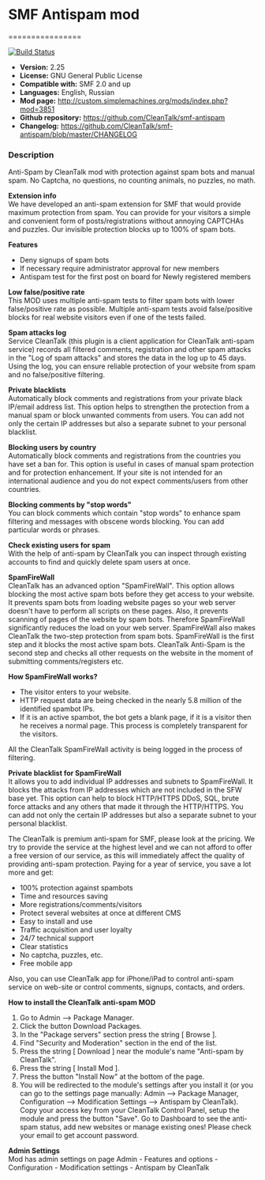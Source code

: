 # SMF Antispam mod
================

[![Build Status](https://travis-ci.org/CleanTalk/smf-antispam.svg)](https://travis-ci.org/CleanTalk/smf-antispam)

* **Version:** 2.25
* **License:** GNU General Public License  
* **Compatible with:** SMF 2.0 and up  
* **Languages:** English, Russian  
* **Mod page:** http://custom.simplemachines.org/mods/index.php?mod=3851
* **Github repository:** https://github.com/CleanTalk/smf-antispam  
* **Changelog:** https://github.com/CleanTalk/smf-antispam/blob/master/CHANGELOG  

### Description
Anti-Spam by CleanTalk mod with protection against spam bots and manual spam.
No Captcha, no questions, no counting animals, no puzzles, no math.

**Extension info**  
We have developed an anti-spam extension for SMF that would provide maximum protection from spam. You can provide for your visitors a simple and convenient form of posts/registrations without annoying CAPTCHAs and puzzles. Our invisible protection blocks up to 100% of spam bots.

**Features**  
* Deny signups of spam bots
* If necessary require administrator approval for new members
* Antispam test for the first post on board for Newly registered members


**Low false/positive rate**  
This MOD uses multiple anti-spam tests to filter spam bots with lower false/positive rate as possible. Multiple anti-spam tests avoid false/positive blocks for real website visitors even if one of the tests failed.

**Spam attacks log**  
Service CleanTalk (this plugin is a client application for CleanTalk anti-spam service) records all filtered comments, registration and other spam attacks in the "Log of spam attacks" and stores the data in the log up to 45 days. Using the log, you can ensure reliable protection of your website from spam and no false/positive filtering.

**Private blacklists**  
Automatically block comments and registrations from your private black IP/email address list. This option helps to strengthen the protection from a manual spam or block unwanted comments from users. You can add not only the certain IP addresses but also a separate subnet to your personal blacklist.

**Blocking users by country**  
Automatically block comments and registrations from the countries you have set a ban for. This option is useful in cases of manual spam protection and for protection enhancement. If your site is not intended for an international audience and you do not expect comments/users from other countries.

**Blocking comments by "stop words"**  
You can block comments which contain "stop words" to enhance spam filtering and messages with obscene words blocking. You can add particular words or phrases.

**Check existing users for spam**  
With the help of anti-spam by CleanTalk you can inspect through existing accounts to find and quickly delete spam users at once.

**SpamFireWall**  
CleanTalk has an advanced option "SpamFireWall". This option allows blocking the most active spam bots before they get access to your website. It prevents spam bots from loading website pages so your web server doesn't have to perform all scripts on these pages. Also, it prevents scanning of pages of the website by spam bots. Therefore SpamFireWall significantly reduces the load on your web server. SpamFireWall also makes CleanTalk the two-step protection from spam bots. SpamFireWall is the first step and it blocks the most active spam bots. CleanTalk Anti-Spam is the second step and checks all other requests on the website in the moment of submitting comments/registers etc.

**How SpamFireWall works?**  
* The visitor enters to your website.
* HTTP request data are being checked in the nearly 5.8 million of the identified spambot IPs.
* If it is an active spambot, the bot gets a blank page, if it is a visitor then he receives a normal page. This process is completely transparent for the visitors.


All the CleanTalk SpamFireWall activity is being logged in the process of filtering.

**Private blacklist for SpamFireWall**  
It allows you to add individual IP addresses and subnets to SpamFireWall. It blocks the attacks from IP addresses which are not included in the SFW base yet. This option can help to block HTTP/HTTPS DDoS, SQL, brute force attacks and any others that made it through the HTTP/HTTPS. You can add not only the certain IP addresses but also a separate subnet to your personal blacklist.

The CleanTalk is premium anti-spam for SMF, please look at the  pricing. We try to provide the service at the highest level and we can not afford to offer a free version of our service, as this will immediately affect the quality of providing anti-spam protection. Paying for a year of service, you save a lot more and get:

* 100% protection against spambots
* Time and resources saving
* More registrations/comments/visitors
* Protect several websites at once at different CMS
* Easy to install and use
* Traffic acquisition and user loyalty
* 24/7 technical support
* Clear statistics
* No captcha, puzzles, etc.
* Free mobile app

Also, you can use CleanTalk app for iPhone/iPad to control anti-spam service on web-site or control comments, signups, contacts, and orders.

**How to install the CleanTalk anti-spam MOD**

1. Go to Admin —> Package Manager.
2. Click the button Download Packages.
3. In the "Package servers" section press the string [ Browse ].
4. Find "Security and Moderation" section in the end of the list.
5. Press the string [ Download ] near the module's name "Anti-spam by CleanTalk".
6. Press the string [ Install Mod ].
7. Press the button "Install Now" at the bottom of the page.
8. You will be redirected to the module's settings after you install it (or you can go to the settings page manually: Admin —> Package Manager, Configuration —> Modification Settings —> Antispam by CleanTalk). Copy your access key from your CleanTalk Control Panel, setup the module and press the button "Save".
Go to Dashboard to see the anti-spam status, add new websites or manage existing ones! Please check your email to get account password.

**Admin Settings**  
Mod has admin settings on page Admin - Features and options - Configuration - Modification settings - Antispam by CleanTalk
